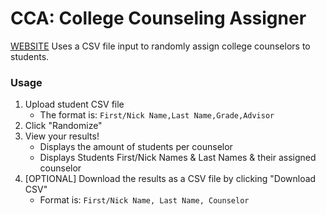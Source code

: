 # CCA: College Counseling Assigner
[WEBSITE](https://dragondev07.github.io/CCA)
Uses a CSV file input to randomly assign college counselors to students.
### Usage
1. Upload student CSV file
    - The format is: `First/Nick Name,Last Name,Grade,Advisor`
2. Click "Randomize"
3. View your results!
    - Displays the amount of students per counselor
    - Displays Students First/Nick Names & Last Names & their assigned counselor
4. [OPTIONAL] Download the results as a CSV file by clicking "Download CSV"
    - Format is: `First/Nick Name, Last Name, Counselor`